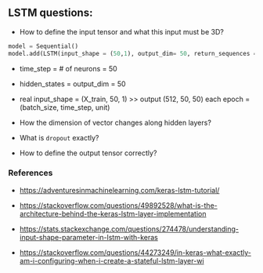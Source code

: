 ## LSTM questions:

- How to define the input tensor and what this input must be 3D?

```Python
model = Sequential()
model.add(LSTM(input_shape = (50,1), output_dim= 50, return_sequences = True))
```
  - time_step = # of neurons = 50
  - hidden_states = output_dim = 50
  - real input_shape = (X_train, 50, 1) >> output (512, 50, 50) each epoch = (batch_size, time_step, unit)

- How the dimension of vector changes along hidden layers?

- What is `dropout` exactly?

- How to define the output tensor correctly?

### References

- https://adventuresinmachinelearning.com/keras-lstm-tutorial/

- https://stackoverflow.com/questions/49892528/what-is-the-architecture-behind-the-keras-lstm-layer-implementation

- https://stats.stackexchange.com/questions/274478/understanding-input-shape-parameter-in-lstm-with-keras

- https://stackoverflow.com/questions/44273249/in-keras-what-exactly-am-i-configuring-when-i-create-a-stateful-lstm-layer-wi
